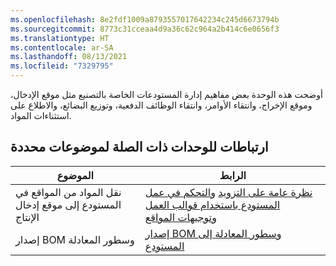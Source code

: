 ```yaml
---
ms.openlocfilehash: 8e2fdf1009a8793557017642234c245d6673794b
ms.sourcegitcommit: 8773c31cceaa4d9a36c62c964a2b414c6e0656f3
ms.translationtype: HT
ms.contentlocale: ar-SA
ms.lasthandoff: 08/13/2021
ms.locfileid: "7329795"
---
```



أوضحت هذه الوحدة بعض مفاهيم إدارة المستودعات الخاصة بالتصنيع مثل موقع الإدخال، وموقع الإخراج، وانتقاء الأوامر، وانتقاء الوظائف الدفعية، وتوزيع البضائع، والاطلاع على استثناءات المواد.

## <a name="links-to-related-modules-for-specific-topics"></a>ارتباطات للوحدات ذات الصلة لموضوعات محددة

| الموضوع | الرابط |
 | ------------- | ------------- |
 | نقل المواد من المواقع في المستودع إلى موقع إدخال الإنتاج| [نظرة عامة على التزويد](/dynamics365/supply-chain/warehousing/replenishment/?azure-portal=true) [والتحكم في عمل المستودع باستخدام قوالب العمل وتوجيهات المواقع](/dynamics365/supply-chain/warehousing/control-warehouse-location-directives/?azure-portal=true)|
 | إصدار BOM وسطور المعادلة| [إصدار BOM وسطور المعادلة إلى المستودع](/dynamics365/supply-chain/production-control/releasing-bom-and-formula-lines-to-warehouse/?azure-portal=true)|
